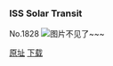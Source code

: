 ### ISS Solar Transit
No.1828
![图片不见了~~~](https://imgs.xkcd.com/comics/iss_solar_transit.png)

[原址](https://xkcd.com//1828) [下载](https://imgs.xkcd.com/comics/iss_solar_transit.png)

